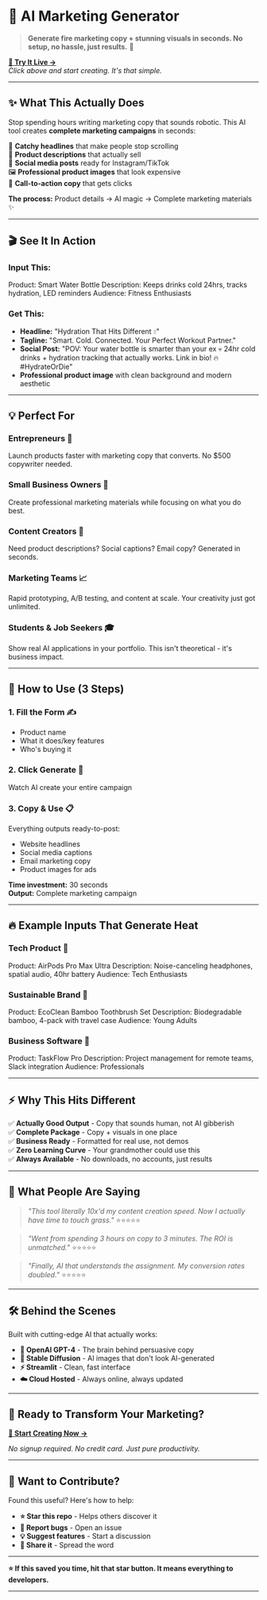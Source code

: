 # 🚀 AI Marketing Generator

> **Generate fire marketing copy + stunning visuals in seconds. No setup, no hassle, just results.** 💯

**[🎯 Try It Live →](https://your-deployed-url-here)**  
*Click above and start creating. It's that simple.*

---

## ✨ **What This Actually Does**

Stop spending hours writing marketing copy that sounds robotic. This AI tool creates **complete marketing campaigns** in seconds:

🎯 **Catchy headlines** that make people stop scrolling  
📝 **Product descriptions** that actually sell  
📱 **Social media posts** ready for Instagram/TikTok  
🖼️ **Professional product images** that look expensive  
💪 **Call-to-action copy** that gets clicks  

**The process:** Product details → AI magic → Complete marketing materials ✨

---

## 🎬 **See It In Action**

### **Input This:**

Product: Smart Water Bottle
Description: Keeps drinks cold 24hrs, tracks hydration, LED reminders
Audience: Fitness Enthusiasts


### **Get This:**
- **Headline:** "Hydration That Hits Different 💧"
- **Tagline:** "Smart. Cold. Connected. Your Perfect Workout Partner."
- **Social Post:** "POV: Your water bottle is smarter than your ex 💀 24hr cold drinks + hydration tracking that actually works. Link in bio! 🔥 #HydrateOrDie"
- **Professional product image** with clean background and modern aesthetic

---

## 💡 **Perfect For**

### **Entrepreneurs** 💼
Launch products faster with marketing copy that converts. No $500 copywriter needed.

### **Small Business Owners** 🏪  
Create professional marketing materials while focusing on what you do best.

### **Content Creators** 📱
Need product descriptions? Social captions? Email copy? Generated in seconds.

### **Marketing Teams** 📈
Rapid prototyping, A/B testing, and content at scale. Your creativity just got unlimited.

### **Students & Job Seekers** 🎓
Show real AI applications in your portfolio. This isn't theoretical - it's business impact.

---

## 🚦 **How to Use (3 Steps)**

### **1. Fill the Form** ✍️
- Product name
- What it does/key features  
- Who's buying it

### **2. Click Generate** 🎲
Watch AI create your entire campaign

### **3. Copy & Use** 📋
Everything outputs ready-to-post:
- Website headlines
- Social media captions
- Email marketing copy
- Product images for ads

**Time investment:** 30 seconds  
**Output:** Complete marketing campaign

---

## 🔥 **Example Inputs That Generate Heat**

### **Tech Product** 📱

Product: AirPods Pro Max Ultra
Description: Noise-canceling headphones, spatial audio, 40hr battery
Audience: Tech Enthusiasts


### **Sustainable Brand** 🌱

Product: EcoClean Bamboo Toothbrush Set
Description: Biodegradable bamboo, 4-pack with travel case
Audience: Young Adults


### **Business Software** 💼


Product: TaskFlow Pro
Description: Project management for remote teams, Slack integration
Audience: Professionals


---

## ⚡ **Why This Hits Different**

✅ **Actually Good Output** - Copy that sounds human, not AI gibberish  
✅ **Complete Package** - Copy + visuals in one place  
✅ **Business Ready** - Formatted for real use, not demos  
✅ **Zero Learning Curve** - Your grandmother could use this  
✅ **Always Available** - No downloads, no accounts, just results  

---

## 💭 **What People Are Saying**

> *"This tool literally 10x'd my content creation speed. Now I actually have time to touch grass."* ⭐⭐⭐⭐⭐

> *"Went from spending 3 hours on copy to 3 minutes. The ROI is unmatched."* ⭐⭐⭐⭐⭐

> *"Finally, AI that understands the assignment. My conversion rates doubled."* ⭐⭐⭐⭐⭐

---

## 🛠️ **Behind the Scenes**

Built with cutting-edge AI that actually works:

- **🤖 OpenAI GPT-4** - The brain behind persuasive copy
- **🎨 Stable Diffusion** - AI images that don't look AI-generated  
- **⚡ Streamlit** - Clean, fast interface
- **☁️ Cloud Hosted** - Always online, always updated

---

## 🎯 **Ready to Transform Your Marketing?**

**[🚀 Start Creating Now →](https://your-deployed-url-here)**

*No signup required. No credit card. Just pure productivity.*

---

## 🤝 **Want to Contribute?**

Found this useful? Here's how to help:

- **⭐ Star this repo** - Helps others discover it
- **🐛 Report bugs** - Open an issue  
- **💡 Suggest features** - Start a discussion
- **🔄 Share it** - Spread the word

---


**⭐ If this saved you time, hit that star button. It means everything to developers.**


---











